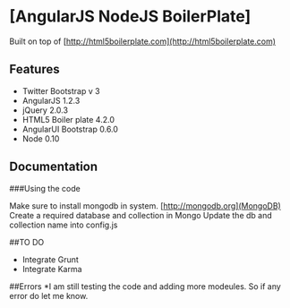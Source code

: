 # [AngularJS NodeJS BoilerPlate]

Built on top of [http://html5boilerplate.com](http://html5boilerplate.com)


## Features

* Twitter Bootstrap v 3 
* AngularJS 1.2.3
* jQuery 2.0.3
* HTML5 Boiler plate 4.2.0
* AngularUI Bootstrap 0.6.0
* Node 0.10

## Documentation

###Using the code

Make sure to install mongodb in system. [http://mongodb.org](MongoDB)
Create a required database and collection in Mongo
Update the db and collection name into config.js


##TO DO

* Integrate Grunt
* Integrate Karma


##Errors
 *I am still testing the code and adding more modeules. So if any error do let me know.